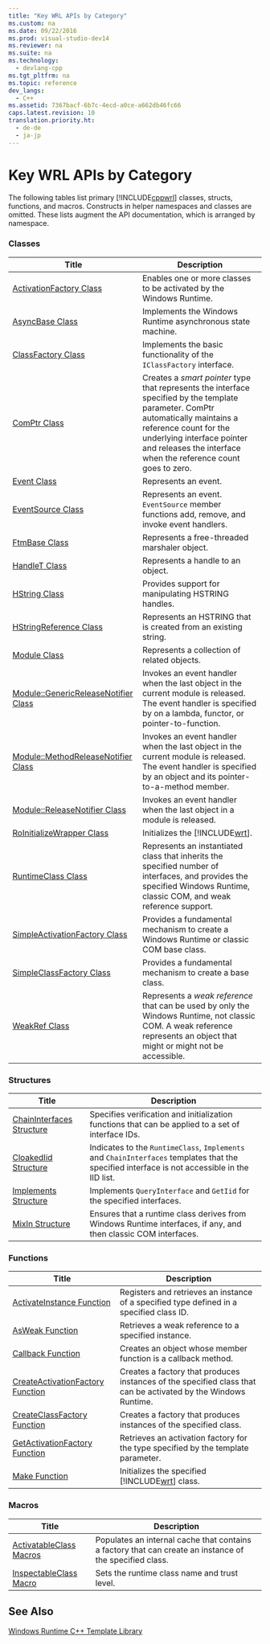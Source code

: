 ```yaml
---
title: "Key WRL APIs by Category"
ms.custom: na
ms.date: 09/22/2016
ms.prod: visual-studio-dev14
ms.reviewer: na
ms.suite: na
ms.technology: 
  - devlang-cpp
ms.tgt_pltfrm: na
ms.topic: reference
dev_langs: 
  - C++
ms.assetid: 7367bacf-6b7c-4ecd-a0ce-a662db46fc66
caps.latest.revision: 10
translation.priority.ht: 
  - de-de
  - ja-jp
---
```

# Key WRL APIs by Category
The following tables list primary [!INCLUDE[cppwrl](../vs140/includes/cppwrl_md.md)] classes, structs, functions, and macros. Constructs in helper namespaces and classes are omitted. These lists augment the API documentation, which is arranged by namespace.  
  
### Classes  
  
|Title|Description|  
|-----------|-----------------|  
|[ActivationFactory Class](../vs140/activationfactory-class.md)|Enables one or more classes to be activated by the Windows Runtime.|  
|[AsyncBase Class](../vs140/asyncbase-class.md)|Implements the Windows Runtime asynchronous state machine.|  
|[ClassFactory Class](../vs140/classfactory-class.md)|Implements the basic functionality of the `IClassFactory` interface.|  
|[ComPtr Class](../vs140/comptr-class.md)|Creates a *smart pointer* type that represents the interface specified by the template parameter. ComPtr automatically maintains a reference count for the underlying interface pointer and releases the interface when the reference count goes to zero.|  
|[Event Class](../vs140/event-class--windows-runtime-c---template-library-.md)|Represents an event.|  
|[EventSource Class](../vs140/eventsource-class.md)|Represents an event. `EventSource` member functions add, remove, and invoke event handlers.|  
|[FtmBase Class](../vs140/ftmbase-class.md)|Represents a free-threaded marshaler object.|  
|[HandleT Class](../vs140/handlet-class.md)|Represents a handle to an object.|  
|[HString Class](../vs140/hstring-class.md)|Provides support for manipulating HSTRING handles.|  
|[HStringReference Class](../vs140/hstringreference-class.md)|Represents an HSTRING that is created from an existing string.|  
|[Module Class](../vs140/module-class.md)|Represents a collection of related objects.|  
|[Module::GenericReleaseNotifier Class](../vs140/module--genericreleasenotifier-class.md)|Invokes an event handler when the last object in the current module is released. The event handler is specified by on a lambda, functor, or pointer-to-function.|  
|[Module::MethodReleaseNotifier Class](../vs140/module--methodreleasenotifier-class.md)|Invokes an event handler when the last object in the current module is released. The event handler is specified by an object and its pointer-to-a-method member.|  
|[Module::ReleaseNotifier Class](../vs140/module--releasenotifier-class.md)|Invokes an event handler when the last object in a module is released.|  
|[RoInitializeWrapper Class](../vs140/roinitializewrapper-class.md)|Initializes the [!INCLUDE[wrt](../vs140/includes/wrt_md.md)].|  
|[RuntimeClass Class](../vs140/runtimeclass-class.md)|Represents an instantiated class that inherits the specified number of interfaces, and provides the specified Windows Runtime, classic COM, and weak reference support.|  
|[SimpleActivationFactory Class](../vs140/simpleactivationfactory-class.md)|Provides a fundamental mechanism to create a Windows Runtime or classic COM base class.|  
|[SimpleClassFactory Class](../vs140/simpleclassfactory-class.md)|Provides a fundamental mechanism to create a base class.|  
|[WeakRef Class](../vs140/weakref-class.md)|Represents a *weak reference* that can be used by only the Windows Runtime, not classic COM. A weak reference represents an object that might or might not be accessible.|  
  
### Structures  
  
|Title|Description|  
|-----------|-----------------|  
|[ChainInterfaces Structure](../vs140/chaininterfaces-structure.md)|Specifies verification and initialization functions that can be applied to a set of interface IDs.|  
|[CloakedIid Structure](../vs140/cloakediid-structure.md)|Indicates to the `RuntimeClass`, `Implements` and `ChainInterfaces` templates that the specified interface is not accessible in the IID list.|  
|[Implements Structure](../vs140/implements-structure.md)|Implements `QueryInterface` and `GetIid` for the specified interfaces.|  
|[MixIn Structure](../vs140/mixin-structure.md)|Ensures that a runtime class derives from Windows Runtime interfaces, if any, and then classic COM interfaces.|  
  
### Functions  
  
|Title|Description|  
|-----------|-----------------|  
|[ActivateInstance Function](../vs140/activateinstance-function.md)|Registers and retrieves an instance of a specified type defined in a specified class ID.|  
|[AsWeak Function](../vs140/asweak-function.md)|Retrieves a weak reference to a specified instance.|  
|[Callback Function](../vs140/callback-function--windows-runtime-c---template-library-.md)|Creates an object whose member function is a callback method.|  
|[CreateActivationFactory Function](../vs140/createactivationfactory-function.md)|Creates a factory that produces instances of the specified class that can be activated by the Windows Runtime.|  
|[CreateClassFactory Function](../vs140/createclassfactory-function.md)|Creates a factory that produces instances of the specified class.|  
|[GetActivationFactory Function](../vs140/getactivationfactory-function.md)|Retrieves an activation factory for the type specified by the template parameter.|  
|[Make Function](../vs140/make-function.md)|Initializes the specified [!INCLUDE[wrt](../vs140/includes/wrt_md.md)] class.|  
  
### Macros  
  
|Title|Description|  
|-----------|-----------------|  
|[ActivatableClass Macros](../vs140/activatableclass-macros.md)|Populates an internal cache that contains a factory that can create an instance of the specified class.|  
|[InspectableClass Macro](../vs140/inspectableclass-macro.md)|Sets the runtime class name and trust level.|  
  
## See Also  
 [Windows Runtime C++ Template Library](../vs140/windows-runtime-c---template-library--wrl-.md)